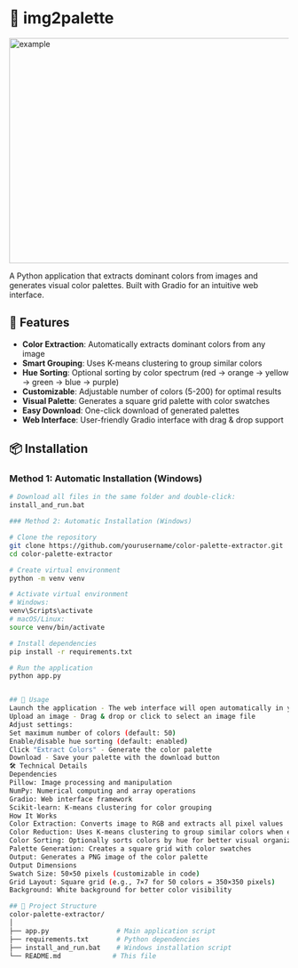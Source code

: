 # 🎨 img2palette

<img width="731" height="405" alt="example" src="https://github.com/user-attachments/assets/37101d6d-8d1a-47af-8603-7b50e474abf6" />


A Python application that extracts dominant colors from images and generates visual color palettes.
Built with Gradio for an intuitive web interface.

## 🌟 Features

- **Color Extraction**: Automatically extracts dominant colors from any image
- **Smart Grouping**: Uses K-means clustering to group similar colors
- **Hue Sorting**: Optional sorting by color spectrum (red → orange → yellow → green → blue → purple)
- **Customizable**: Adjustable number of colors (5-200) for optimal results
- **Visual Palette**: Generates a square grid palette with color swatches
- **Easy Download**: One-click download of generated palettes
- **Web Interface**: User-friendly Gradio interface with drag & drop support

## 📦 Installation

### Method 1: Automatic Installation (Windows)
```bash
# Download all files in the same folder and double-click:
install_and_run.bat

### Method 2: Automatic Installation (Windows)

# Clone the repository
git clone https://github.com/yourusername/color-palette-extractor.git
cd color-palette-extractor

# Create virtual environment
python -m venv venv

# Activate virtual environment
# Windows:
venv\Scripts\activate
# macOS/Linux:
source venv/bin/activate

# Install dependencies
pip install -r requirements.txt

# Run the application
python app.py


## 🚀 Usage
Launch the application - The web interface will open automatically in your browser
Upload an image - Drag & drop or click to select an image file
Adjust settings:
Set maximum number of colors (default: 50)
Enable/disable hue sorting (default: enabled)
Click "Extract Colors" - Generate the color palette
Download - Save your palette with the download button
🛠️ Technical Details
Dependencies
Pillow: Image processing and manipulation
NumPy: Numerical computing and array operations
Gradio: Web interface framework
Scikit-learn: K-means clustering for color grouping
How It Works
Color Extraction: Converts image to RGB and extracts all pixel values
Color Reduction: Uses K-means clustering to group similar colors when exceeding the limit
Color Sorting: Optionally sorts colors by hue for better visual organization
Palette Generation: Creates a square grid with color swatches
Output: Generates a PNG image of the color palette
Output Dimensions
Swatch Size: 50×50 pixels (customizable in code)
Grid Layout: Square grid (e.g., 7×7 for 50 colors = 350×350 pixels)
Background: White background for better color visibility

## 📁 Project Structure
color-palette-extractor/
│
├── app.py                 # Main application script
├── requirements.txt       # Python dependencies
├── install_and_run.bat    # Windows installation script
└── README.md             # This file








